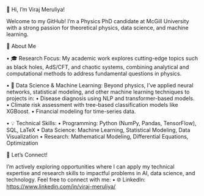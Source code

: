 👋 Hi, I’m Viraj Meruliya!

Welcome to my GitHub! I’m a Physics PhD candidate at McGill University with a strong passion for theoretical physics, data science, and machine learning.

🌌 About Me

 •	🎓 Research Focus: My academic work explores cutting-edge topics such as black holes, AdS/CFT, and chaotic systems, combining analytical and computational methods to address fundamental questions in physics.

 •	🤖 Data Science & Machine Learning: Beyond physics, I’ve applied neural networks, statistical modeling, and other machine learning techniques to projects in:
	        •	Disease diagnosis using NLP and transformer-based models.
	        •	Climate risk assessment with tree-based classification models like XGBoost.
        	•	Financial modeling for time-series data.

 •	💡 Technical Skills:
	        •	Programming: Python (NumPy, Pandas, TensorFlow), SQL, LaTeX
	        •	Data Science: Machine Learning, Statistical Modeling, Data Visualization
        	•	Research: Mathematical Modeling, Differential Equations, Optimization

🌱 Let’s Connect!

I’m actively exploring opportunities where I can apply my technical expertise and research skills to impactful problems in AI, data science, and technology. Feel free to connect with me:
	•	🌐 LinkedIn: https://www.linkedin.com/in/viraj-meruliya/

 
